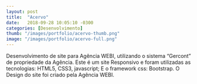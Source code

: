 ```yaml
---
layout: post
title:  "Acervo"
date:   2018-09-28 10:05:10 -0300
categories: [Desenvolvimento]
thumb: "/images/portfolio/acervo-thumb.png"
image: "/images/portfolio/acervo-full.png"
---
```

Desenvolvimento de site para Agência WEBI, utilizando o sistema “Gercont” de propriedade da Agência.
Este é um site Responsivo e foram utilizadas as tecnologias: HTML5, CSS3, javascript; E o framework css: Bootstrap.
O Design do site foi criado pela Agência WEBI.
